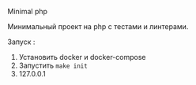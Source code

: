 Minimal php

Минимальный проект на php с тестами и линтерами.

Запуск :
1. Установить docker и docker-compose
2. Запустить `make init`
3. 127.0.0.1